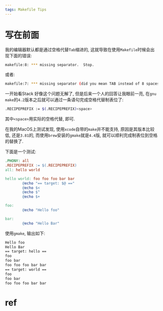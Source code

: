 ```yaml
---
tags: Makefile Tips
---
```


# 写在前面

我的编辑器默认都是通过空格代替`Tab`缩进的, 这就导致在使用`Makefile`时候会出现下面的错误:

```bash
makefile:8: *** missing separator.  Stop.
```

或者:

```bash
makefile:7: *** missing separator (did you mean TAB instead of 8 spaces?).  Stop.
```

一开始看Stack 好像这个问题无解了, 但是后来一个人的回答让我眼前一亮, 在`gnu make`的`4.2`版本之后就可以通过一条语句完成空格代替制表位了:

```bash
.RECIPEPREFIX := $(.RECIPEPREFIX)<space>
```

其中`<space>`用实际的空格代替, 即可. 

在我的MacOS上测试发现, 使用`xcode`自带的`make`并不能支持, 原因是其版本比较低, 还是`3.81`的, 而使用`brew`安装的`gmake`就是`4.4`版, 就可以顺利完成制表位到空格的替换了. 

下面是一个测试:

```makefile
.PHONY: all
.RECIPEPREFIX := $(.RECIPEPREFIX) 
all: hello world

hello world: foo foo foo bar bar
        @echo "== target: $@ =="
        @echo $<
        @echo $^
        @echo $+

foo:
        @echo "Hello foo"

bar:
        @echo "Hello Bar"
```

使用`gmake`, 输出如下:

```bash
Hello foo
Hello Bar
== target: hello ==
foo
foo bar
foo foo foo bar bar
== target: world ==
foo
foo bar
foo foo foo bar bar
```



# ref

[^1]:[Can you make valid Makefiles without tab characters? - Stack Overflow](https://stackoverflow.com/questions/2131213/can-you-make-valid-makefiles-without-tab-characters/60363121#60363121);